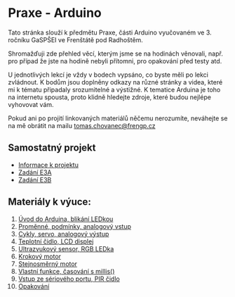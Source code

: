 # Praxe - Arduino
Tato stránka slouží k předmětu Praxe, části Arduino vyučovaném ve 3. ročníku GaSPŠEI ve Frenštátě pod Radhoštěm. 

Shromažďuji zde přehled věcí, kterým jsme se na hodinách věnovali, např. pro případ že jste na hodině nebyli přítomni, pro opakování před testy atd. 

U jednotlivých lekcí je vždy v bodech vypsáno, co byste měli po lekci zvládnout. K bodům jsou doplněny odkazy na různé stránky a videa, které mi k tématu připadaly srozumitelné a výstižné. K tematice Arduina je toho na internetu spousta, proto klidně hledejte zdroje, které budou nejlépe vyhovovat vám. 

Pokud ani po projití linkovaných materiálů něčemu nerozumíte, neváhejte se na mě obrátit na mailu tomas.chovanec@frengp.cz

## Samostatný projekt
- [Informace k projektu](Projekt.md)
- [Zadání E3A](Zadani_projektu_E3A.md)
- [Zadání E3B](Zadani_projektu_E3B.md)

## Materiály k výuce:

1. [Úvod do Arduina, blikání LEDkou](01_lekce.md)
2. [Proměnné, podmínky, analogový vstup](02_lekce.md)
3. [Cykly, servo, analogový výstup](03_lekce.md)
4. [Teplotní čidlo, LCD displej](04_lekce.md)
5. [Ultrazvukový sensor, RGB LEDka](05_lekce.md)
6. [Krokový motor](06_lekce.md)
7. [Stejnosměrný motor](07_lekce.md)
8. [Vlastní funkce, časování s millis()](08_lekce.md)
9. [Vstup ze sériového portu, PIR čidlo](09_lekce.md)
10. [Opakování](10_lekce.md)
